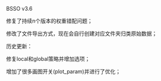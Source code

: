BSSO v3.6

修复了持续n个版本的权重错配问题；

修改了文件导出方式，现在会自行创建对应文件夹归类原始数据；

历史更新：

修复local和global策略并增加选项；

增加了很多画图开关(plot_param)并进行了优化；
